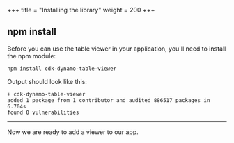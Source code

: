 +++
title = "Installing the library"
weight = 200
+++

## npm install

Before you can use the table viewer in your application, you'll need to install
the npm module:

```
npm install cdk-dynamo-table-viewer
```

Output should look like this:

```
+ cdk-dynamo-table-viewer
added 1 package from 1 contributor and audited 886517 packages in 6.704s
found 0 vulnerabilities
```

----

Now we are ready to add a viewer to our app.
